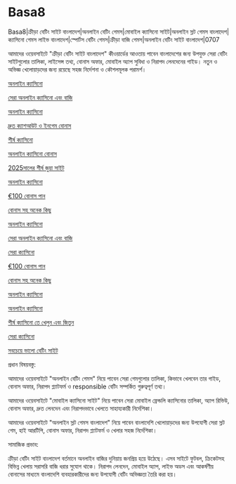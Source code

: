 # Basa8

Basa8|ক্রীড়া বেটিং সাইট বাংলাদেশ|অনলাইন বেটিং গেমস|মোবাইল ক্যাসিনো সাইট|অনলাইন স্লট গেমস বাংলাদেশ|ক্যাসিনো গেমস লাইভ বাংলাদেশ|স্পোর্টস বেটিং গেমস|ক্রীড়া বাজি গেমস|অনলাইন বেটিং সাইট বাংলাদেশ|0707

আমাদের ওয়েবসাইটে "ক্রীড়া বেটিং সাইট বাংলাদেশ" কীওয়ার্ডের আওতায় পাবেন বাংলাদেশের জন্য উপযুক্ত সেরা বেটিং সাইটগুলোর তালিকা, লাইসেন্স তথ্য, বোনাস অফার, মোবাইল অ্যাপ সুবিধা ও নিরাপদ লেনদেনের গাইড। নতুন ও অভিজ্ঞ খেলোয়াড়দের জন্য রয়েছে সহজ নির্দেশনা ও কৌশলমূলক পরামর্শ।

<a href="https://basa8hub.com/">অনলাইন ক্যাসিনো</a>

<a href="https://basa8hub.net/">সেরা অনলাইন ক্যাসিনো এবং বাজি</a>

<a href="https://basa8sx.com/">অনলাইন ক্যাসিনো</a>

<a href="https://basa8sx.net/">দ্রুত ক্যাশআউট ও ইনগেম বোনাস</a>

<a href="https://basa8wap.net/">শীর্ষ ক্যাসিনো</a>

<a href="https://basa8wap.com/">অনলাইন ক্যাসিনো বোনাস</a>

<a href="https://basa8now.com/">2025সালের শীর্ষ জুয়া সাইট</a>

<a href="https://basa8now.net/">অনলাইন ক্যাসিনো </a>

<a href="https://basa8pro.com/">€100 বোনাস পান</a>

<a href="https://basa8pro.net/">বোনাস সহ অনেক কিছু</a>

<a href="https://basa8hub.com/">অনলাইন ক্যাসিনো</a>

<a href="https://basa8hub.net/">সেরা অনলাইন ক্যাসিনো এবং বাজি</a>

<a href="https://basa8vip.com/">সেরা ক্যাসিনো</a>

<a href="https://basa8pro.com/">€100 বোনাস পান</a>

<a href="https://basa8pro.net/">বোনাস সহ অনেক কিছু</a>

<a href="https://basa8vip.net/">অনলাইন ক্যাসিনো</a>

<a href="https://basa8vip.net/">অনলাইন ক্যাসিনো</a>

<a href="https://basa8us.net/">শীর্ষ ক্যাসিনো তে খেলুন এবং জিতুন</a>

<a href="https://basa8vip.com/">সেরা ক্যাসিনো</a>

<a href="https://basa8us.com/">সবচেয়ে ভালো বেটিং সাইট</a>

প্রধান বিষয়বস্তু:

আমাদের ওয়েবসাইটে "অনলাইন বেটিং গেমস" নিয়ে পাবেন সেরা গেমগুলোর তালিকা, কিভাবে খেলবেন তার গাইড, বোনাস অফার, নিরাপদ প্ল্যাটফর্ম ও responsible বেটিং সম্পর্কিত গুরুত্বপূর্ণ তথ্য।

আমাদের ওয়েবসাইটে "মোবাইল ক্যাসিনো সাইট" নিয়ে পাবেন সেরা মোবাইল ফ্রেন্ডলি ক্যাসিনোর তালিকা, অ্যাপ রিভিউ, বোনাস অফার, দ্রুত লেনদেন এবং নিরাপদভাবে খেলতে সাহায্যকারী নির্দেশিকা।

আমাদের ওয়েবসাইটে "অনলাইন স্লট গেমস বাংলাদেশ" নিয়ে পাবেন বাংলাদেশি খেলোয়াড়দের জন্য উপযোগী সেরা স্লট গেম, হাই আরটিপি, বোনাস অফার, নিরাপদ প্ল্যাটফর্ম ও খেলার সহজ নির্দেশিকা।

সামাজিক প্রভাব:

ক্রীড়া বেটিং সাইট বাংলাদেশ বর্তমানে অনলাইন বাজির দুনিয়ায় জনপ্রিয় হয়ে উঠেছে। এসব সাইটে ফুটবল, ক্রিকেটসহ বিভিন্ন খেলায় সরাসরি বাজি ধরার সুযোগ থাকে। নিরাপদ লেনদেন, মোবাইল অ্যাপ, লাইভ অডস এবং আকর্ষণীয় বোনাসের মাধ্যমে বাংলাদেশি ব্যবহারকারীদের জন্য উপযোগী বেটিং অভিজ্ঞতা তৈরি করা হয়।
